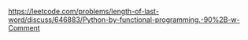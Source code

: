 https://leetcode.com/problems/length-of-last-word/discuss/646883/Python-by-functional-programming.-90%2B-w-Comment